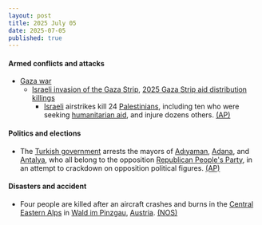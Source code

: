 ```yaml
---
layout: post
title: 2025 July 05
date: 2025-07-05
published: true
---
```



#### Armed conflicts and attacks

* [Gaza war](https://en.wikipedia.org/wiki/Gaza_war "Gaza war")
  * [Israeli invasion of the Gaza Strip](https://en.wikipedia.org/wiki/Israeli_invasion_of_the_Gaza_Strip "Israeli invasion of the Gaza Strip"), [2025 Gaza Strip aid distribution killings](https://en.wikipedia.org/wiki/2025_Gaza_Strip_aid_distribution_killings "2025 Gaza Strip aid distribution killings")
    * [Israeli](https://en.wikipedia.org/wiki/Israel "Israel") airstrikes kill 24 [Palestinians](https://en.wikipedia.org/wiki/Palestinians "Palestinians"), including ten who were seeking [humanitarian aid](https://en.wikipedia.org/wiki/Humanitarian_aid "Humanitarian aid"), and injure dozens others. [(AP)](https://apnews.com/article/israel-gaza-hamas-palestinians-war-news-07-05-2025-72448fcc49b5bb026a32163740eaa97c)

#### Politics and elections

* The [Turkish government](https://en.wikipedia.org/wiki/Turkish_government "Turkish government") arrests the mayors of [Adıyaman](https://en.wikipedia.org/wiki/Ad%C4%B1yaman "Adıyaman"), [Adana](https://en.wikipedia.org/wiki/Adana "Adana"), and [Antalya](https://en.wikipedia.org/wiki/Antalya "Antalya"), who all belong to the opposition [Republican People's Party](https://en.wikipedia.org/wiki/Republican_People%27s_Party "Republican People's Party"), in an attempt to crackdown on opposition political figures. [(AP)](https://apnews.com/article/chp-opposition-arrests-adiyaman-adana-tutdere-karalar-c401785ae68f56ebf137b93cd86cf237)

#### Disasters and accident

* Four people are killed after an aircraft crashes and burns in the [Central Eastern Alps](https://en.wikipedia.org/wiki/Central_Eastern_Alps "Central Eastern Alps") in [Wald im Pinzgau](https://en.wikipedia.org/wiki/Wald_im_Pinzgau "Wald im Pinzgau"), [Austria](https://en.wikipedia.org/wiki/Austria "Austria"). [(NOS)](https://nos.nl/artikel/2573820-vliegtuigje-crasht-in-oostenrijkse-alpen-alle-vier-inzittenden-dood)
